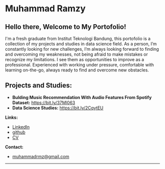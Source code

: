 <h1>Muhammad Ramzy</h1>

## Hello there, Welcome to My Portofolio!

I'm a fresh graduate from Institut Teknologi Bandung, this portofolio is a collection of my projects and studies in data science field.
As a person, I’m constantly looking for new challenges, I’m always looking forward to
finding and overcoming my weaknesses, not being afraid to make mistakes or recognize my limitations. I
see them as opportunities to improve as a professional. Experienced with working under pressure, 
comfortable with learning on-the-go, always ready to find and overcome new obstacles.  

## Projects and Studies:

* **Bulding Music Recommendation With Audio Features From Spotify Dataset:** https://bit.ly/37Ml063 
* **Data Science Studies:** https://bit.ly/2CqytEU

**Links:**
* [LinkedIn](https://www.linkedin.com/in/muhammad-ramzy-a705ab116)
* [github](https://github.com/netizet)
* [CV](https://res.cloudinary.com/netizet/image/upload/v1593156726/CV_Muhammad_Ramzy_1_jezg8z.pdf)

**Contact:**
* muhammadrmz@gmail.com
---
